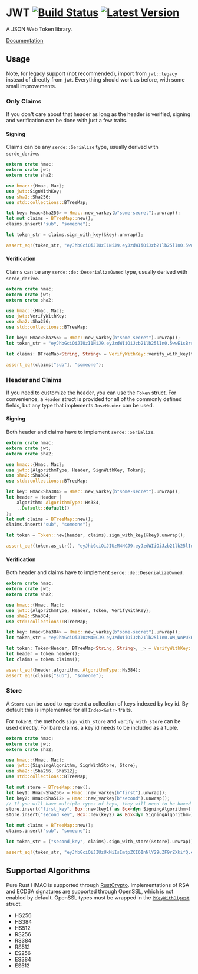 # JWT [![Build Status]][travis] [![Latest Version]][crates.io]

[Build Status]: https://api.travis-ci.org/mikkyang/rust-jwt.svg?branch=master
[travis]: https://travis-ci.org/mikkyang/rust-jwt
[Latest Version]: https://img.shields.io/crates/v/jwt.svg
[crates.io]: https://crates.io/crates/jwt

A JSON Web Token library.

[Documentation](http://mikkyang.github.io/rust-jwt/doc/jwt/index.html)

## Usage

Note, for legacy support (not recommended), import from `jwt::legacy` instead
of directly from `jwt`. Everything should work as before, with some small
improvements.

### Only Claims

If you don't care about that header as long as the header is verified, signing
and verification can be done with just a few traits.

#### Signing

Claims can be any `serde::Serialize` type, usually derived with
`serde_derive`.

```rust
extern crate hmac;
extern crate jwt;
extern crate sha2;

use hmac::{Hmac, Mac};
use jwt::SignWithKey;
use sha2::Sha256;
use std::collections::BTreeMap;

let key: Hmac<Sha256> = Hmac::new_varkey(b"some-secret").unwrap();
let mut claims = BTreeMap::new();
claims.insert("sub", "someone");

let token_str = claims.sign_with_key(&key).unwrap();

assert_eq!(token_str, "eyJhbGciOiJIUzI1NiJ9.eyJzdWIiOiJzb21lb25lIn0.5wwE1sBrs-vftww_BGIuTVDeHtc1Jsjo-fiHhDwR8m0");
```

#### Verification

Claims can be any `serde::de::DeserializeOwned` type, usually derived with
`serde_derive`.

```rust
extern crate hmac;
extern crate jwt;
extern crate sha2;

use hmac::{Hmac, Mac};
use jwt::VerifyWithKey;
use sha2::Sha256;
use std::collections::BTreeMap;

let key: Hmac<Sha256> = Hmac::new_varkey(b"some-secret").unwrap();
let token_str = "eyJhbGciOiJIUzI1NiJ9.eyJzdWIiOiJzb21lb25lIn0.5wwE1sBrs-vftww_BGIuTVDeHtc1Jsjo-fiHhDwR8m0";

let claims: BTreeMap<String, String> = VerifyWithKey::verify_with_key(token_str, &key).unwrap();

assert_eq!(claims["sub"], "someone");
```

### Header and Claims

If you need to customize the header, you can use the `Token` struct. For
convenience, a `Header` struct is provided for all of the commonly defined
fields, but any type that implements `JoseHeader` can be used.

#### Signing

Both header and claims have to implement `serde::Serialize`.

```rust
extern crate hmac;
extern crate jwt;
extern crate sha2;

use hmac::{Hmac, Mac};
use jwt::{AlgorithmType, Header, SignWithKey, Token};
use sha2::Sha384;
use std::collections::BTreeMap;

let key: Hmac<Sha384> = Hmac::new_varkey(b"some-secret").unwrap();
let header = Header {
    algorithm: AlgorithmType::Hs384,
    ..Default::default()
};
let mut claims = BTreeMap::new();
claims.insert("sub", "someone");

let token = Token::new(header, claims).sign_with_key(&key).unwrap();

assert_eq!(token.as_str(), "eyJhbGciOiJIUzM4NCJ9.eyJzdWIiOiJzb21lb25lIn0.WM_WnPUkHK6zm6Wz7zk1kmIxz990Te7nlDjQ3vzcye29szZ-Sj47rLNSTJNzpQd_");
```

#### Verification

Both header and claims have to implement `serde::de::DeserializeOwned`.

```rust
extern crate hmac;
extern crate jwt;
extern crate sha2;

use hmac::{Hmac, Mac};
use jwt::{AlgorithmType, Header, Token, VerifyWithKey};
use sha2::Sha384;
use std::collections::BTreeMap;

let key: Hmac<Sha384> = Hmac::new_varkey(b"some-secret").unwrap();
let token_str = "eyJhbGciOiJIUzM4NCJ9.eyJzdWIiOiJzb21lb25lIn0.WM_WnPUkHK6zm6Wz7zk1kmIxz990Te7nlDjQ3vzcye29szZ-Sj47rLNSTJNzpQd_";

let token: Token<Header, BTreeMap<String, String>, _> = VerifyWithKey::verify_with_key(token_str, &key).unwrap();
let header = token.header();
let claims = token.claims();

assert_eq!(header.algorithm, AlgorithmType::Hs384);
assert_eq!(claims["sub"], "someone");
```

### Store
A `Store` can be used to represent a collection of keys indexed by key id. By default this is implemented
for all `Index<&str>` traits.

For `Token`s, the methods `sign_with_store` and `verify_with_store` can be used directly. For bare claims,
a key id needs to be included as a tuple.

```rust
extern crate hmac;
extern crate jwt;
extern crate sha2;

use hmac::{Hmac, Mac};
use jwt::{SigningAlgorithm, SignWithStore, Store};
use sha2::{Sha256, Sha512};
use std::collections::BTreeMap;

let mut store = BTreeMap::new();
let key1: Hmac<Sha256> = Hmac::new_varkey(b"first").unwrap();
let key2: Hmac<Sha512> = Hmac::new_varkey(b"second").unwrap();
// If you will have multiple types of keys, they will need to be boxed into trait objects
store.insert("first_key", Box::new(key1) as Box<dyn SigningAlgorithm>);
store.insert("second_key", Box::new(key2) as Box<dyn SigningAlgorithm>);

let mut claims = BTreeMap::new();
claims.insert("sub", "someone");

let token_str = ("second_key", claims).sign_with_store(&store).unwrap();

assert_eq!(token_str, "eyJhbGciOiJIUzUxMiIsImtpZCI6InNlY29uZF9rZXkifQ.eyJzdWIiOiJzb21lb25lIn0.9gALQon5Mk8r4BjOZ2SJQlauGmT4WUhpN152x9dfKvkPON1VwEN09Id8vjQ0ABlfLJUTVNP36dsdrpYEZDLUcw");
```

## Supported Algorithms

Pure Rust HMAC is supported through [RustCrypto](https://github.com/RustCrypto). Implementations of RSA and ECDSA signatures are supported through OpenSSL, which is not enabled by default. OpenSSL types must be wrapped in the [`PKeyWithDigest`](http://mikkyang.github.io/rust-jwt/doc/jwt/algorithm/openssl/struct.PKeyWithDigest.html) struct.

* HS256
* HS384
* HS512
* RS256
* RS384
* RS512
* ES256
* ES384
* ES512
